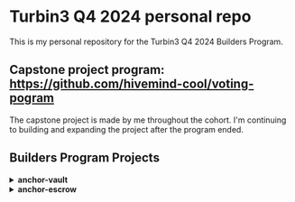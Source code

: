 # Turbin3 Q4 2024 personal repo

This is my personal repository for the Turbin3 Q4 2024 Builders Program.

## Capstone project program: https://github.com/hivemind-cool/voting-pogram

The capstone project is made by me throughout the cohort. I'm continuing 
to building and expanding the project after the program ended.

## Builders Program Projects

<details>
  <summary><b>anchor-vault</b></summary>
  
  Vault Solana program using Anchor for depositing and withdrawing SOL into a secure vault.

  Check out the project [here](./anchor-vault/).

  Devnet address: https://explorer.solana.com/address/9goRBncXFdF6D9GsbyGnZxgHoMGquvcesz1kEURaqsMe?cluster=devnet

  ### Setup

  1. Clone the repository
  ```bash
  git clone https://github.com/SAMAD101/solana-turbin3-q4.git
  ```
  2. Change directory to the project
  ```bash
  cd solana-turbin3-q4/anchor-vault
  ```
  3. Build the project
  ```bash
  anchor build
  ```
  4. Install dependencies
  ```bash
  yarn install
  ```
  5. Run tests
  ```bash
  anchor test
  ```

  #### Instructions:

  1. `initialize` \
    - Creates a new vault for the user.
  2. `deposit` \
    - Transfers SOL from user to vault account.
  3. `withdraw` \
    - Transfers SOL from vault to user account using PDA signer.

</details>

<details>
  <summary><b>anchor-escrow</b></summary>
  
  Escrow Solana program using Anchor for creating and managing escrow accounts.

  Check out the project [here](./anchor-escrow/).

  Devnet address: https://explorer.solana.com/address/GudvSt9dEMQtjaWaVCdwy3nT5NvXr3VZMeDXZocYkHd5?cluster=devnet

  ### Setup

  1. Clone the repository
  ```bash
  git clone https://github.com/SAMAD101/solana-turbin3-q4.git
  ```
  2. Change directory to the project
  ```bash
  cd solana-turbin3-q4/anchor-escrow
  ```
  3. Build the project
  ```bash
  anchor build
  ```
  4. Install dependencies
  ```bash
  yarn install
  ```
  5. Run tests
  ```bash
  anchor test
  ```

  #### Instructions:

  1. `make` \
    - Creates a new escrow account for the user.
  2. `refund` \
    -
  3. `take` \
    -
</details>
